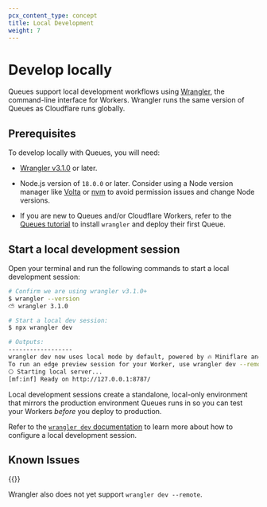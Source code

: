 ```yaml
---
pcx_content_type: concept
title: Local Development
weight: 7
---
```


# Develop locally

Queues support local development workflows using [Wrangler](/workers/wrangler/install-and-update/), the command-line interface for Workers. Wrangler runs the same version of Queues as Cloudflare runs globally.

## Prerequisites

To develop locally with Queues, you will need:
- [Wrangler v3.1.0](https://blog.cloudflare.com/wrangler3/) or later.

- Node.js version of `18.0.0` or later. Consider using a Node version manager like [Volta](https://volta.sh/) or [nvm](https://github.com/nvm-sh/nvm) to avoid permission issues and change Node versions.

- If you are new to Queues and/or Cloudflare Workers, refer to the [Queues tutorial](/queues/get-started/) to install `wrangler` and deploy their first Queue.
## Start a local development session
Open your terminal and run the following commands to start a local development session:

```sh
# Confirm we are using wrangler v3.1.0+
$ wrangler --version
⛅️ wrangler 3.1.0

# Start a local dev session:
$ npx wrangler dev

# Outputs:
------------------
wrangler dev now uses local mode by default, powered by 🔥 Miniflare and 👷 workerd.
To run an edge preview session for your Worker, use wrangler dev --remote
⎔ Starting local server...
[mf:inf] Ready on http://127.0.0.1:8787/
```

Local development sessions create a standalone, local-only environment that mirrors the production environment Queues runs in so you can test your Workers _before_ you deploy to production.

Refer to the [`wrangler dev` documentation](/workers/wrangler/commands/#dev) to learn more about how to configure a local development session.

## Known Issues

{{<render file="_local-producer-consumer.md">}}
<br/>

Wrangler also does not yet support `wrangler dev --remote`.